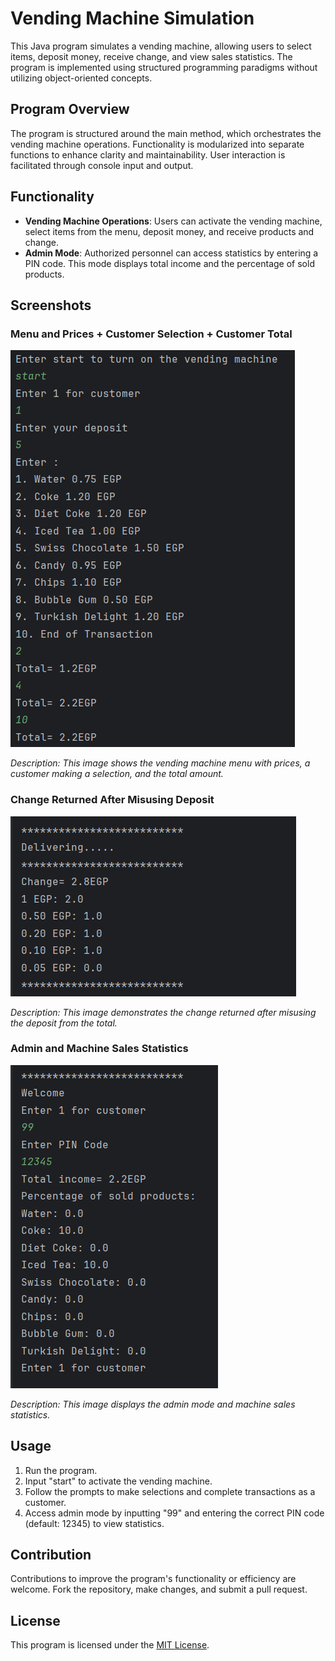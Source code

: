 # Vending Machine Simulation

This Java program simulates a vending machine, allowing users to select items, deposit money, receive change, and view sales statistics. The program is implemented using structured programming paradigms without utilizing object-oriented concepts.

## Program Overview

The program is structured around the main method, which orchestrates the vending machine operations. Functionality is modularized into separate functions to enhance clarity and maintainability. User interaction is facilitated through console input and output.

## Functionality

- **Vending Machine Operations**: Users can activate the vending machine, select items from the menu, deposit money, and receive products and change.
- **Admin Mode**: Authorized personnel can access statistics by entering a PIN code. This mode displays total income and the percentage of sold products.

## Screenshots

### Menu and Prices + Customer Selection + Customer Total

![Menu and Selection](1.png)

*Description: This image shows the vending machine menu with prices, a customer making a selection, and the total amount.*

### Change Returned After Misusing Deposit

![Change Returned](2.png)

*Description: This image demonstrates the change returned after misusing the deposit from the total.*

### Admin and Machine Sales Statistics

![Admin and Statistics](3.png)

*Description: This image displays the admin mode and machine sales statistics.*

## Usage

1. Run the program.
2. Input "start" to activate the vending machine.
3. Follow the prompts to make selections and complete transactions as a customer.
4. Access admin mode by inputting "99" and entering the correct PIN code (default: 12345) to view statistics.

## Contribution

Contributions to improve the program's functionality or efficiency are welcome. Fork the repository, make changes, and submit a pull request.

## License

This program is licensed under the [MIT License](LICENSE).
